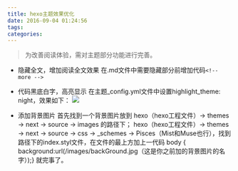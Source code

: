 ```yaml
---
title: hexo主题效果优化
date: 2016-09-04 01:24:56
tags:
categories:
---
```




>为改善阅读体验，需对主题部分功能进行完善。

<!-- more -->


* 隐藏全文，增加阅读全文效果
在.md文件中需要隐藏部分前增加代码`<!-- more -->`
* 代码黑底白字，高亮显示
在主题_config.yml文件中设置highlight_theme: night，效果如下：
![](http://ww4.sinaimg.cn/large/a8fc9690gw1f7gx4ncjwej20kj06aaax.jpg)

* 添加背景图片
首先找到一个背景图片放到 hexo（hexo工程文件）-> themes -> next -> source -> images 的路径下；
hexo（hexo工程文件）-> themes -> next -> source -> css -> _schemes -> Pisces（Mist和Muse也行），找到路径下的index.styl文件，在文件的最上方加上一代码 body { background:url(/images/backGround.jpg（这是你之前加的背景图片的名字）);} 就完事了。